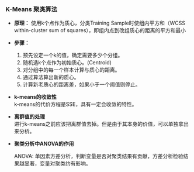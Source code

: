 ### K-Means 聚类算法

- **原理：**
  使用k个点作为质心，分类Training Sample时使组内平方和（WCSS within-cluster sum of squares），即组内点到改组质心的距离的平方和最小

- **步骤：**
  1. 预先设定一个k的值，确定需要多少个分组。
  2. 随机选k个点作为初始质心。(Centroid)
  3. 对分组中的每一个样本计算与质心的距离。
  4. 通过算法算出新的质心。
  5. 计算新老质心的距离差，如果小于一个阈值则停止。

- **k-means的收敛性** \
  k-means的代价方程是SSE，具有一定会收敛的特性。

- **离群值的处理** \
  进行k-means之前应该把离群值去掉。但是由于其本身的价值，可以单独拿出来分析。

- **聚类分析中ANOVA的作用**

  ANOVA: 单因素方差分析，判断变量是否对聚类结果有贡献，方差分析检验结果越显著，变量对聚类约有影响。
